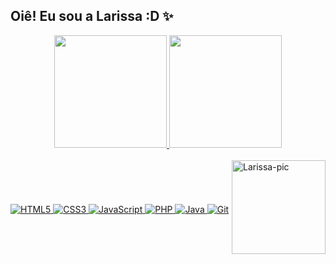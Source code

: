 ## Oiê! Eu sou a Larissa :D ✨

<div align="center">
  <a href="https://github.com/Larissa022">
  <img height="180em" src="https://github-readme-stats.vercel.app/api?username=Larissa022&show_icons=true&theme=midnight-purple&include_all_commits=true&count_private=true"/>
  <img height="180em" src="https://github-readme-stats.vercel.app/api/top-langs/?username=Larissa022&layout=compact&langs_count=7&theme=midnight-purple"/>
</div>
<div style="display: inline_block"><br>
  <img align="right" alt="Larissa-pic" src="https://media.giphy.com/media/VgCDAzcKvsR6OM0uWg/giphy.gif" width="150px">
</div>       

#

<div style="display: inline_block"><br>
  
  ![HTML5](https://img.shields.io/badge/HTML5-E34F26?style=for-the-badge&logo=html5&logoColor=white)
![CSS3](https://img.shields.io/badge/CSS3-1572B6?style=for-the-badge&logo=css3&logoColor=white)
![JavaScript](https://img.shields.io/badge/JavaScript-F7DF1E?style=for-the-badge&logo=javascript&logoColor=black)
![PHP](https://img.shields.io/badge/PHP-777BB4?style=for-the-badge&logo=php&logoColor=white)
![Java](https://img.shields.io/badge/java-%23ED8B00.svg?style=for-the-badge&logo=openjdk&logoColor=white)
![Git](https://img.shields.io/badge/GIT-E44C30?style=for-the-badge&logo=git&logoColor=white)
</div>
